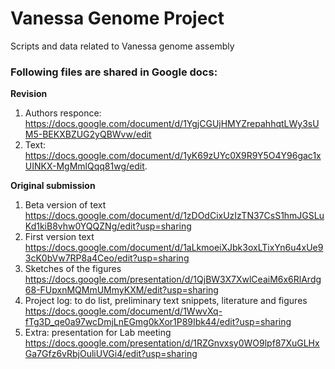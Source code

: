 # Vanessa Genome Project
Scripts and data related to Vanessa genome assembly

### Following files are shared in Google docs:

**Revision**
  1. Authors responce: https://docs.google.com/document/d/1YgjCGUjHMYZrepahhqtLWy3sUM5-BEKXBZUG2yQBWvw/edit
  2. Text: https://docs.google.com/document/d/1yK69zUYc0X9R9Y5O4Y96gac1xUINKX-MgMmlQqq81wg/edit. 
  
  
  
  
  
  
**Original submission**
  
  1. Beta version of text
https://docs.google.com/document/d/1zDOdCixUzIzTN37CsS1hmJGSLuKd1kiB8vhw0YQQZNg/edit?usp=sharing
  2. First version text
  https://docs.google.com/document/d/1aLkmoeiXJbk3oxLTixYn6u4xUe93cK0bVw7RP8a4Ceo/edit?usp=sharing
  3. Sketches of the figures \
https://docs.google.com/presentation/d/1QjBW3X7XwlCeaiM6x6RlArdg68-FUpxnMQMmUMmyKXM/edit?usp=sharing
  3. Project log: to do list, preliminary text snippets, literature and figures \
  https://docs.google.com/document/d/1WwvXq-fTg3D_qe0a97wcDmjLnEGmg0kXor1P89Ibk44/edit?usp=sharing
  4. Extra: presentation for Lab meeting
  https://docs.google.com/presentation/d/1RZGnvxsy0WO9lpf87XuGLHxGa7Gfz6vRbjOuliUVGi4/edit?usp=sharing
